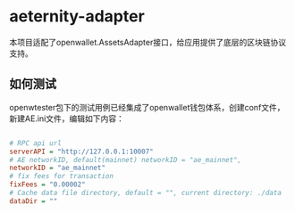 # aeternity-adapter

本项目适配了openwallet.AssetsAdapter接口，给应用提供了底层的区块链协议支持。

## 如何测试

openwtester包下的测试用例已经集成了openwallet钱包体系，创建conf文件，新建AE.ini文件，编辑如下内容：

```ini

# RPC api url
serverAPI = "http://127.0.0.1:10007"
# AE networkID, default(mainnet) networkID = "ae_mainnet",
networkID = "ae_mainnet"
# fix fees for transaction
fixFees = "0.00002"
# Cache data file directory, default = "", current directory: ./data
dataDir = ""

```